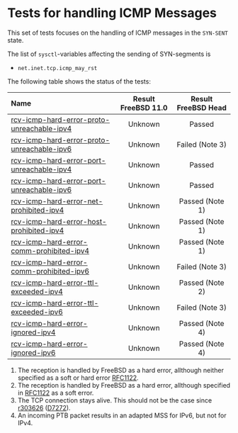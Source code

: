 # Tests for handling ICMP Messages

This set of tests focuses on the handling of ICMP messages in the `SYN-SENT` state.

The list of `sysctl`-variables affecting the sending of SYN-segments is
* `net.inet.tcp.icmp_may_rst`

The following table shows the status of the tests:

| Name                                                                                                                                                                                                                                  | Result FreeBSD 11.0 | Result FreeBSD Head |
|:--------------------------------------------------------------------------------------------------------------------------------------------------------------------------------------------------------------------------------------|:-------------------:|:-------------------:|
|[rcv-icmp-hard-error-proto-unreachable-ipv4](snd-syn-icmp-hard-error-proto-unreachable-ipv4.pkt "Ensure that reception of ICMP Protocol Unreachable message is a hard error when the sysctl variable icmp_may_rst is 1")           | Unknown             | Passed              |
|[rcv-icmp-hard-error-proto-unreachable-ipv6](snd-syn-icmp-hard-error-proto-unreachable-ipv6.pkt "Ensure that reception of ICMP Protocol Unreachable message is a hard error when the sysctl variable icmp_may_rst is 1")           | Unknown             | Failed  (Note 3)    |
|[rcv-icmp-hard-error-port-unreachable-ipv4](snd-syn-icmp-hard-error-port-unreachable-ipv4.pkt "Ensure that reception of ICMP Port Unreachable message is a hard error when the sysctl variable icmp_may_rst is 1")                 | Unknown             | Passed              |
|[rcv-icmp-hard-error-port-unreachable-ipv6](snd-syn-icmp-hard-error-port-unreachable-ipv6.pkt "Ensure that reception of ICMP Port Unreachable message is a hard error when the sysctl variable icmp_may_rst is 1")                 | Unknown             | Passed              |
|[rcv-icmp-hard-error-net-prohibited-ipv4](snd-syn-icmp-hard-error-net-prohibited-ipv4.pkt "Ensure that reception of ICMP Comm. Dest. Net Adm. Prohibited message is a hard error when the sysctl variable icmp_may_rst is 1")      | Unknown             | Passed  (Note 1)    |
|[rcv-icmp-hard-error-host-prohibited-ipv4](snd-syn-icmp-hard-error-host-prohibited-ipv4.pkt "Ensure that reception of ICMP Comm. Dest. Host Adm. Prohibited message is a hard error when the sysctl variable icmp_may_rst is 1")   | Unknown             | Passed  (Note 1)    |
|[rcv-icmp-hard-error-comm-prohibited-ipv4](snd-syn-icmp-hard-error-comm-prohibited-ipv4.pkt "Ensure that reception of ICMP Comm. Adm. Prohibited message is a hard error when the sysctl variable icmp_may_rst is 1")              | Unknown             | Passed  (Note 1)    |
|[rcv-icmp-hard-error-comm-prohibited-ipv6](snd-syn-icmp-hard-error-comm-prohibited-ipv6.pkt "Ensure that reception of ICMP Comm. Adm. Prohibited message is a hard error when the sysctl variable icmp_may_rst is 1")              | Unknown             | Failed  (Note 3)    |
|[rcv-icmp-hard-error-ttl-exceeded-ipv4](snd-syn-icmp-hard-error-ttl-exceeded-ipv4.pkt "Ensure that reception of ICMP TTL Exceeded in Transit message is a hard error when the sysctl variable icmp_may_rst is 1")                  | Unknown             | Passed  (Note 2)    |
|[rcv-icmp-hard-error-ttl-exceeded-ipv6](snd-syn-icmp-hard-error-ttl-exceeded-ipv6.pkt "Ensure that reception of ICMP TTL Exceeded in Transit message is a hard error when the sysctl variable icmp_may_rst is 1")                  | Unknown             | Failed  (Note 3)    |
|[rcv-icmp-hard-error-ignored-ipv4](snd-syn-icmp-hard-error-ignored-ipv4.pkt "Ensure that reception of any ICMP message does not result in a hard error when the sysctl variable icmp_may_rst is 0")                                | Unknown             | Passed  (Note 4)    |
|[rcv-icmp-hard-error-ignored-ipv6](snd-syn-icmp-hard-error-ignored-ipv6.pkt "Ensure that reception of any ICMP message does not result in a hard error when the sysctl variable icmp_may_rst is 0")                                | Unknown             | Passed  (Note 4)    |

1. The reception is handled by FreeBSD as a hard error, allthough neither specified as a soft or hard error
   [RFC1122](https://tools.ietf.org/html/rfc1122#section-4.2.3.9).
2. The reception is handled by FreeBSD as a hard error, allthough specified in
   [RFC1122](https://tools.ietf.org/html/rfc1122#section-4.2.3.9) as a soft error.
3. The TCP connection stays alive. This should not be the case since [r303626](https://svnweb.freebsd.org/base?view=revision&revision=303626) ([D7272](https://reviews.freebsd.org/D7272)).
4. An incoming PTB packet results in an adapted MSS for IPv6, but not for IPv4.
